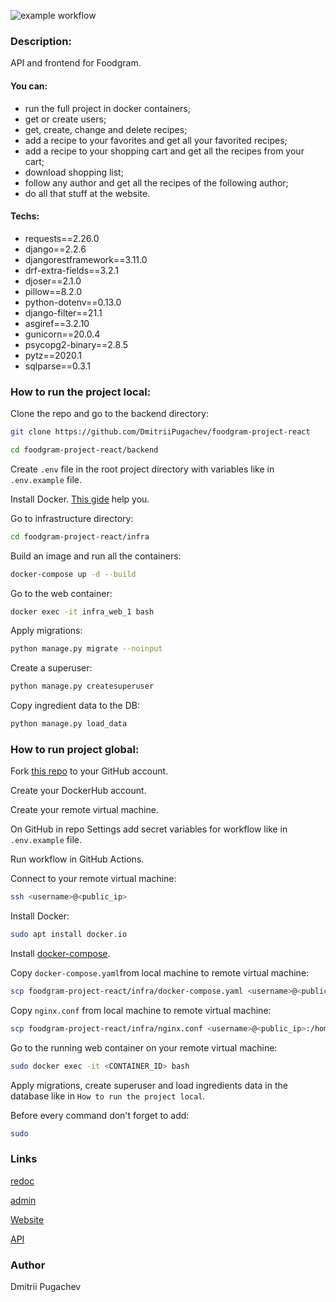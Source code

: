 ![example workflow](https://github.com/DmitriiPugachev/foodgram-project-react/actions/workflows/yamdb_workflow.yml/badge.svg)

### Description:
API and frontend for Foodgram.
#### You can:
  * run the full project in docker containers;
  * get or create users;
  * get, create, change and delete recipes;
  * add a recipe to your favorites and get all your favorited recipes;
  * add a recipe to your shopping cart and get all the recipes from your cart;
  * download shopping list;
  * follow any author and get all the recipes of the following author;
  * do all that stuff at the website.
#### Techs:
  * requests==2.26.0
  * django==2.2.6
  * djangorestframework==3.11.0
  * drf-extra-fields==3.2.1
  * djoser==2.1.0
  * pillow==8.2.0
  * python-dotenv==0.13.0
  * django-filter==21.1
  * asgiref==3.2.10
  * gunicorn==20.0.4
  * psycopg2-binary==2.8.5
  * pytz==2020.1
  * sqlparse==0.3.1
### How to run the project local:
Clone the repo and go to the backend directory:
```bash
git clone https://github.com/DmitriiPugachev/foodgram-project-react
```
```bash
cd foodgram-project-react/backend
```
Create ```.env``` file in the root project directory with variables like in ```.env.example``` file.

Install Docker. [This gide](https://docs.docker.com/engine/install/ubuntu/) help you.

Go to infrastructure directory:
```bash
cd foodgram-project-react/infra
```
Build an image and run all the containers:
```bash
docker-compose up -d --build
```
Go to the web container:
```bash
docker exec -it infra_web_1 bash
```
Apply migrations:
```bash
python manage.py migrate --noinput
```
Create a superuser:
```bash
python manage.py createsuperuser
```
Copy ingredient data to the DB:
```bash
python manage.py load_data
```
### How to run project global:
Fork [this repo](https://github.com/DmitriiPugachev/foodgram-project-react) to your
GitHub account.

Create your DockerHub account.

Create your remote virtual machine.

On GitHub in repo Settings add secret variables for workflow like 
in ```.env.example``` file.

Run workflow in GitHub Actions.

Connect to your remote virtual machine:
```bash
ssh <username>@<public_ip>
```
Install Docker:
```bash
sudo apt install docker.io
```
Install [docker-compose](https://docs.docker.com/compose/install/).

Copy ```docker-compose.yaml```from local machine to remote virtual machine:
```bash
scp foodgram-project-react/infra/docker-compose.yaml <username>@<public_ip>:/home/<username>/
```
Copy ```nginx.conf``` from local machine to remote virtual machine:
```bash
scp foodgram-project-react/infra/nginx.conf <username>@<public_ip>:/home/<username>/
```
Go to the running web container on your remote virtual machine:
```bash
sudo docker exec -it <CONTAINER_ID> bash
```
Apply migrations, create superuser and load ingredients data in the database like 
in ```How to run the project local```.

Before every command don't forget to add:
```bash
sudo
```
### Links
[redoc](http://localhost/api/docs/)

[admin](http://localhost/admin/)

[Website](http://localhost/)

[API](http://localhost/api/)

### Author
Dmitrii Pugachev

